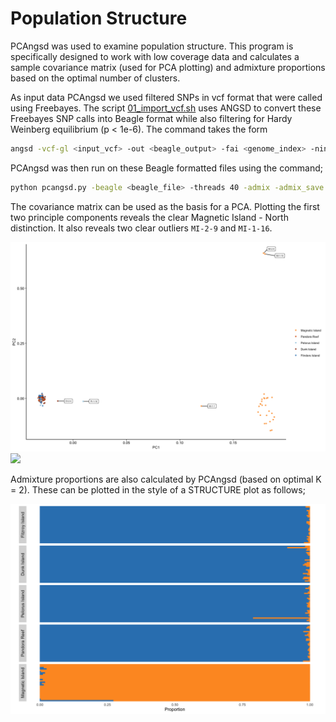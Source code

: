 Population Structure
================

PCAngsd was used to examine population structure. This program is
specifically designed to work with low coverage data and calculates a
sample covariance matrix (used for PCA plotting) and admixture
proportions based on the optimal number of clusters.

As input data PCAngsd we used filtered SNPs in vcf format that were
called using Freebayes. The script
[01\_import\_vcf.sh](hpc/NGSAdmix/01_import_vcf.sh) uses ANGSD to
convert these Freebayes SNP calls into Beagle format while also
filtering for Hardy Weinberg equilibrium (p \< 1e-6). The command takes
the
form

``` bash
angsd -vcf-gl <input_vcf> -out <beagle_output> -fai <genome_index> -nind 148 -doMaf 1 -doGlf 2 -doMajorMinor 1 -SNP_pval 1e-6
```

PCAngsd was then run on these Beagle formatted files using the
command;

``` bash
python pcangsd.py -beagle <beagle_file> -threads 40 -admix -admix_save -admix_auto 10000 -o <output_file>
```

The covariance matrix can be used as the basis for a PCA. Plotting the
first two principle components reveals the clear Magnetic Island - North
distinction. It also reveals two clear outliers `MI-2-9` and
`MI-1-16`.

![](01_population_structure_files/figure-gfm/unnamed-chunk-4-1.png)<!-- -->![](01_population_structure_files/figure-gfm/unnamed-chunk-4-2.png)<!-- -->

Admixture proportions are also calculated by PCAngsd (based on optimal K
= 2). These can be plotted in the style of a STRUCTURE plot as
follows;

![](01_population_structure_files/figure-gfm/unnamed-chunk-5-1.png)<!-- -->
